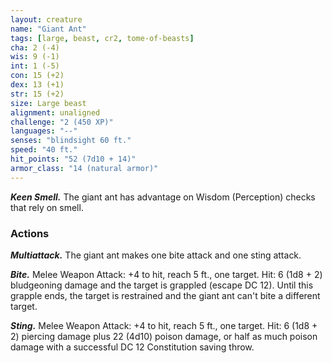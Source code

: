 ```yaml
---
layout: creature
name: "Giant Ant"
tags: [large, beast, cr2, tome-of-beasts]
cha: 2 (-4)
wis: 9 (-1)
int: 1 (-5)
con: 15 (+2)
dex: 13 (+1)
str: 15 (+2)
size: Large beast
alignment: unaligned
challenge: "2 (450 XP)"
languages: "--"
senses: "blindsight 60 ft."
speed: "40 ft."
hit_points: "52 (7d10 + 14)"
armor_class: "14 (natural armor)"
---
```


***Keen Smell.*** The giant ant has advantage on Wisdom (Perception) checks that rely on smell.

### Actions

***Multiattack.*** The giant ant makes one bite attack and one sting attack.

***Bite.*** Melee Weapon Attack: +4 to hit, reach 5 ft., one target. Hit: 6 (1d8 + 2) bludgeoning damage and the target is grappled (escape DC 12). Until this grapple ends, the target is restrained and the giant ant can't bite a different target.

***Sting.*** Melee Weapon Attack: +4 to hit, reach 5 ft., one target. Hit: 6 (1d8 + 2) piercing damage plus 22 (4d10) poison damage, or half as much poison damage with a successful DC 12 Constitution saving throw.


